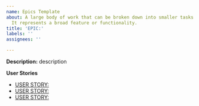 ```yaml
---
name: Epics Template
about: A large body of work that can be broken down into smaller tasks (user stories).
  It represents a broad feature or functionality.
title: 'EPIC:'
labels: ''
assignees: ''

---
```


**Description:** description

**User Stories**
- [USER STORY:]()
- [USER STORY:]()
- [USER STORY:]()
